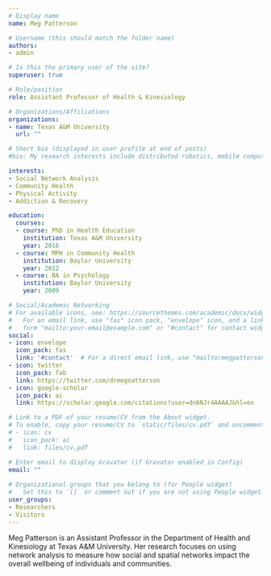 ```yaml
---
# Display name
name: Meg Patterson

# Username (this should match the folder name)
authors:
- admin

# Is this the primary user of the site?
superuser: true

# Role/position
role: Assistant Professor of Health & Kinesiology

# Organizations/Affiliations
organizations:
- name: Texas A&M University
  url: ""

# Short bio (displayed in user profile at end of posts)
#bio: My research interests include distributed robotics, mobile computing and programmable matter.

interests:
- Social Network Analysis
- Community Health
- Physical Activity
- Addiction & Recovery

education:
  courses:
  - course: PhD in Health Education
    institution: Texas A&M University
    year: 2016
  - course: MPH in Community Health
    institution: Baylor University
    year: 2012
  - course: BA in Psychology
    institution: Baylor University
    year: 2009

# Social/Academic Networking
# For available icons, see: https://sourcethemes.com/academic/docs/widgets/#icons
#   For an email link, use "fas" icon pack, "envelope" icon, and a link in the
#   form "mailto:your-email@example.com" or "#contact" for contact widget.
social:
- icon: envelope
  icon_pack: fas
  link: '#contact'  # For a direct email link, use "mailto:megpatterson@tamu.edu".
- icon: twitter
  icon_pack: fab
  link: https://twitter.com/drmegoatterson
- icon: google-scholar
  icon_pack: ai
  link: https://scholar.google.com/citations?user=dn6NJr4AAAAJ&hl=en

# Link to a PDF of your resume/CV from the About widget.
# To enable, copy your resume/CV to `static/files/cv.pdf` and uncomment the lines below.  
# - icon: cv
#   icon_pack: ai
#   link: files/cv.pdf

# Enter email to display Gravatar (if Gravatar enabled in Config)
email: ""
  
# Organizational groups that you belong to (for People widget)
#   Set this to `[]` or comment out if you are not using People widget.  
user_groups:
- Researchers
- Visitors
---
```


Meg Patterson is an Assistant Professor in the Department of Health and Kinesiology at Texas A&M University. Her research focuses on using network analysis to measure how social and spatial networks impact the overall wellbeing of individuals and communities. 
